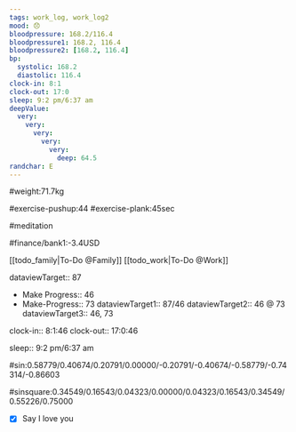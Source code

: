 ```yaml
---
tags: work_log, work_log2
mood: 😞
bloodpressure: 168.2/116.4
bloodpressure1: 168.2, 116.4
bloodpressure2: [168.2, 116.4]
bp:
  systolic: 168.2
  diastolic: 116.4
clock-in: 8:1
clock-out: 17:0
sleep: 9:2 pm/6:37 am
deepValue:
  very:
    very:
      very:
        very:
          very:
            deep: 64.5
randchar: E
---
```


#weight:71.7kg

#exercise-pushup:44
#exercise-plank:45sec

#meditation

#finance/bank1:-3.4USD

[[todo_family|To-Do @Family]]
[[todo_work|To-Do @Work]]

dataviewTarget:: 87

- Make Progress:: 46
- Make-Progress:: 73
  dataviewTarget1:: 87/46
  dataviewTarget2:: 46 @ 73
  dataviewTarget3:: 46, 73

clock-in:: 8:1:46
clock-out:: 17:0:46

sleep:: 9:2 pm/6:37 am

#sin:0.58779/0.40674/0.20791/0.00000/-0.20791/-0.40674/-0.58779/-0.74314/-0.86603

#sinsquare:0.34549/0.16543/0.04323/0.00000/0.04323/0.16543/0.34549/0.55226/0.75000

- [x] Say I love you
